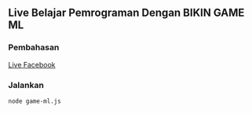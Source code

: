 ## Live Belajar Pemrograman Dengan BIKIN GAME ML

### Pembahasan

[Live Facebook](https://www.facebook.com/100003032718478/videos/412389794097953/)

### Jalankan

```
node game-ml.js
```